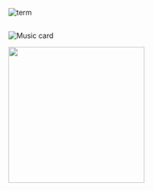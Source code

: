 ![term](show-off-term.vercel.app/api/code)

##
![Music card](https://spotify-card.darckfast.vercel.app/api/music-card)

<img width="270px" src="https://card-maker.vercel.app/api/card?name=*cries%20in%20powershell*&description=You%20start%20automating%20it%2C%20and%20when%20you%20realize%20it's%20not%20going%20to%20happen%2C%20you're%20like%3A%20%22I%20already%20spend%20so%20much%20time%20automating%20it%2C%20better%20continue%20so%20I%20will%20never%20have%20to%20do%20it%20manually%20again%22...&colorSchema%5Bprimary%5D=transparent&colorSchema%5Bsecondary%5D=white&imgSrc=https%3A%2F%2Fi.redd.it%2F2ialma4xoiv41.jpg&holo%5Benabled%5D=true&holo%5Bsrc%5D=https%3A%2F%2Fi.imgur.com%2FQPzHsAF.png&sparkles%5Benabled%5D=false&sparkles%5Bsrc%5D=&noise%5Benabled%5D=true&noise%5Bsrc%5D=https%3A%2F%2Fimgur.com%2FbGJ7wi9.png&type=glass" />
